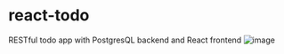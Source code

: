 # react-todo

RESTful todo app with PostgresQL backend and React frontend
![image](https://user-images.githubusercontent.com/8944418/156958786-feb733cd-109d-4458-8acf-eb328a6983f3.png)
